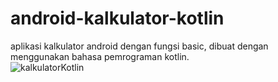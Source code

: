 android-kalkulator-kotlin
==
aplikasi kalkulator android dengan fungsi basic, dibuat dengan menggunakan bahasa pemrograman kotlin.  
![kalkulatorKotlin](https://user-images.githubusercontent.com/53375007/128506985-c76ce8b4-6920-4c28-ba03-efc460a17646.png)


